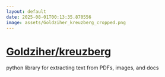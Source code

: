 ```yaml
---
layout: default
date: 2025-08-01T00:13:35.870556
image: assets/Goldziher_kreuzberg_cropped.png
---
```


# [Goldziher/kreuzberg](https://github.com/Goldziher/kreuzberg)

python library for extracting text from PDFs, images, and docs
